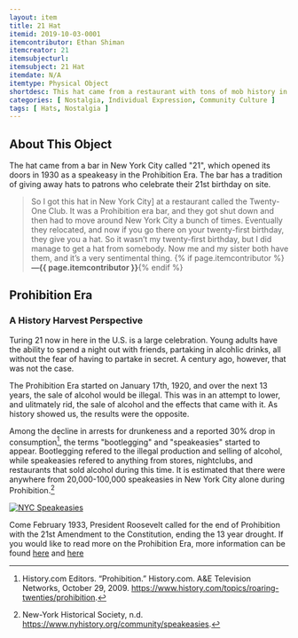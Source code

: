```yaml
---
layout: item
title: 21 Hat
itemid: 2019-10-03-0001
itemcontributor: Ethan Shiman
itemcreator: 21
itemsubjecturl: 
itemsubject: 21 Hat
itemdate: N/A
itemtype: Physical Object
shortdesc: This hat came from a restaurant with tons of mob history in New York City.
categories: [ Nostalgia, Individual Expression, Community Culture ]
tags: [ Hats, Nostalgia ]
---
```


## About This Object

The hat came from a bar in New York City called "21", which opened its doors in 1930 as a speakeasy in the Prohibition Era. The bar has a tradition of giving away hats to patrons who celebrate their 21st birthday on site.

>So I got this hat in New York City] at a restaurant called the Twenty-One Club. It was a Prohibition era bar, and they got shut down and then had to move around New York City a bunch of times. Eventually they relocated, and now if you go there on your twenty-first birthday, they give you a hat. So it wasn’t my twenty-first birthday, but I did manage to get a hat from somebody. Now me and my sister both have them, and it’s a very sentimental thing. {% if page.itemcontributor %}**—{{ page.itemcontributor }}**{% endif %}

## Prohibition Era
### A History Harvest Perspective

Turing 21 now in here in the U.S. is a large celebration. Young adults have the ability to spend a night out with friends, partaking in alcohlic drinks, all without the fear of having to partake in secret. A century ago, however, that was not the case.

The Prohibition Era started on January 17th, 1920, and over the next 13 years, the sale of alcohol would be illegal. This was in an attempt to lower, and ulitmately rid, the sale of alcohol and the effects that came with it. As history showed us, the results were the opposite.

Among the decline in arrests for drunkeness and a reported 30% drop in consumption[^1], the terms "bootlegging" and "speakeasies" started to appear. Bootlegging refered to the illegal production and selling of alcohol, while speakeasies refered to anything from stores, nightclubs, and restaurants that sold alcohol during this time. It is estimated that there were anywhere from 20,000-100,000 speakeasies in New York City alone during Prohibition.[^2] 

[![NYC Speakeasies](https://img.youtube.com/vi/LeLJb0dL8VU&feature=emb_logo/0.jpg)](https://www.youtube.com/watch?v=LeLJb0dL8VU&feature=emb_logo)

Come February 1933, President Roosevelt called for the end of Prohibition with the 21st Amendment to the Constitution, ending the 13 year drought. If you would like to read more on the Prohibition Era, more information can be found [here](https://www.history.com/topics/roaring-twenties/prohibition) and [here](https://www.theguardian.com/film/2012/aug/26/lawless-prohibition-gangsters-speakeasies)

[^1]: History.com Editors. “Prohibition.” History.com. A&E Television Networks, October 29, 2009. https://www.history.com/topics/roaring-twenties/prohibition.

[^2]: New-York Historical Society, n.d. https://www.nyhistory.org/community/speakeasies.
